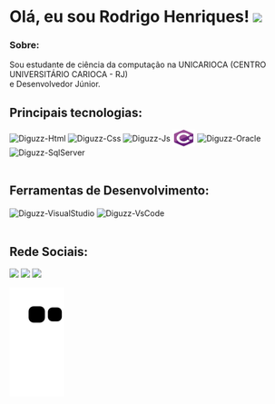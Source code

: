 # Olá, eu sou Rodrigo Henriques! <img src="https://media.giphy.com/media/hvRJCLFzcasrR4ia7z/giphy.gif" width="120" />

### Sobre:

<!--
- 🔭 I’m currently working on ...
- 🌱 I’m currently learning ...
- 👯 I’m looking to collaborate on ...
- 🤔 I’m looking for help with ...
- 💬 Ask me about ...
- 📫 How to reach me: ...
- 😄 Pronouns: ...
- ⚡ Fun fact: ...
-->

Sou estudante de ciência da computação na UNICARIOCA (CENTRO UNIVERSITÁRIO CARIOCA - RJ) </br> e Desenvolvedor Júnior.

## Principais tecnologias: 

<div style="display: inline_block">  
 <img align="center" alt="Diguzz-Html" height="30" width="40" src="https://cdn.jsdelivr.net/gh/devicons/devicon/icons/html5/html5-original-wordmark.svg">
 <img align="center" alt="Diguzz-Css" height="30" width="40" src="https://cdn.jsdelivr.net/gh/devicons/devicon/icons/css3/css3-original-wordmark.svg">
 <img align="center" alt="Diguzz-Js" height="30" width="40" src="https://cdn.jsdelivr.net/gh/devicons/devicon/icons/javascript/javascript-original.svg">
 <img align="center" alt="Diguzz-Csharp" height="30" width="40" src="https://raw.githubusercontent.com/devicons/devicon/master/icons/csharp/csharp-original.svg">
 <img align="center" alt="Diguzz-Oracle" height="80" width="90" src="https://cdn.jsdelivr.net/gh/devicons/devicon/icons/oracle/oracle-original.svg"> 
 <img align="center" alt="Diguzz-SqlServer" height="50" width="60" src="https://cdn.jsdelivr.net/gh/devicons/devicon/icons/microsoftsqlserver/microsoftsqlserver-plain-wordmark.svg">
</div>
<br/>
  
  
## Ferramentas de Desenvolvimento:
<div style="display: inline_block">
  <img align="center" alt="Diguzz-VisualStudio" height="30" width="40" src="https://cdn.jsdelivr.net/gh/devicons/devicon/icons/visualstudio/visualstudio-plain.svg">
  <img align="center" alt="Diguzz-VsCode" height="30" width="40" src="https://cdn.jsdelivr.net/gh/devicons/devicon/icons/vscode/vscode-original.svg">  
</div>
<br/>

<!-- <a href="https://github.com/Diguzz">
  <img height="180em" src="https://github-readme-stats.vercel.app/api?username=Diguzz&show_icons=true&theme=vue-dark&include_all_commits=true&count_private=true"/>
  </a>
<a href="https://github.com/Diguzz">
  <img height="180em" src="https://github-readme-stats.vercel.app/api/top-langs/?username=Diguzz&layout=compact&langs_count=7&theme=vue-dark"/>
</a> -->


## Rede Sociais:
<div> 
 <!-- <a href="#" target="_blank"><img src="https://img.shields.io/badge/YouTube-FF0000?style=for-the-badge&logo=youtube&logoColor=white" target="_blank"></a> -->
  <a href="https://www.instagram.com/rodrigoohenriques" target="_blank"><img src="https://img.shields.io/badge/-Instagram-%23E4405F?style=for-the-badge&logo=instagram&logoColor=white" target="_blank"></a>
 	<!-- <a href="https://www.twitch.tv/nudomaka" target="_blank"><img src="https://img.shields.io/badge/Twitch-9146FF?style=for-the-badge&logo=twitch&logoColor=white" target="_blank"></a> -->
 <!-- <a href="#" target="_blank"><img src="https://img.shields.io/badge/Discord-7289DA?style=for-the-badge&logo=discord&logoColor=white" target="_blank"></a> -->
  <a href = "mailto:rodrigobhenriques@gmail.com"><img src="https://img.shields.io/badge/-Gmail-%23333?style=for-the-badge&logo=gmail&logoColor=white" target="_blank"></a>
  <a href="https://www.linkedin.com/in/rodrigobhenriques" target="_blank"><img src="https://img.shields.io/badge/-LinkedIn-%230077B5?style=for-the-badge&logo=linkedin&logoColor=white" target="_blank"></a> 
 
  ![Snake animation](https://github.com/rafaballerini/rafaballerini/blob/output/github-contribution-grid-snake.svg) 
</div>
